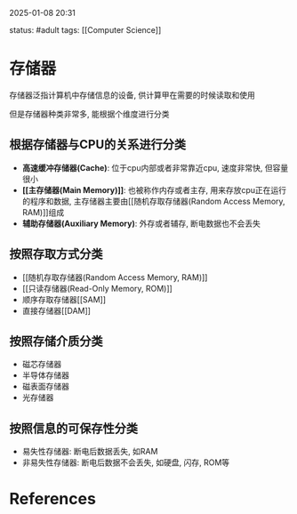 2025-01-08    20:31

status: #adult 
tags: [[Computer Science]]


# 存储器

存储器泛指计算机中存储信息的设备, 供计算甲在需要的时候读取和使用

但是存储器种类非常多, 能根据个维度进行分类

## 根据存储器与CPU的关系进行分类

- **高速缓冲存储器(Cache)**: 位于cpu内部或者非常靠近cpu, 速度非常快, 但容量很小
- **[[主存储器(Main Memory)]]**: 也被称作内存或者主存, 用来存放cpu正在运行的程序和数据, 主存储器主要由[[随机存取存储器(Random Access Memory, RAM)]]组成
- **辅助存储器(Auxiliary Memory)**: 外存或者辅存, 断电数据也不会丢失

## 按照存取方式分类

- [[随机存取存储器(Random Access Memory, RAM)]]
- [[只读存储器(Read-Only Memory, ROM)]]
- 顺序存取存储器[[SAM]]
- 直接存储器[[DAM]]

## 按照存储介质分类

- 磁芯存储器
- 半导体存储器
- 磁表面存储器
- 光存储器

## 按照信息的可保存性分类

- 易失性存储器: 断电后数据丢失, 如RAM
- 非易失性存储器: 断电后数据不会丢失, 如硬盘, 闪存, ROM等


# References
